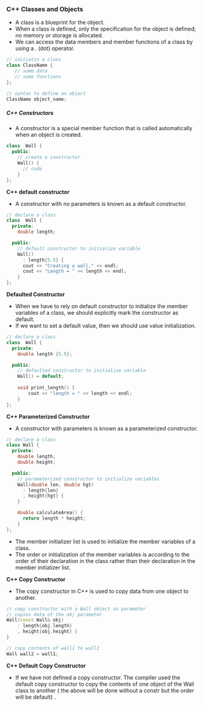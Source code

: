 ### C++ Classes and Objects

- A class is a blueprint for the object.
- When a class is defined, only the specification for the object is defined; no memory or storage is allocated.
- We can access the data members and member functions of a class by using a . (dot) operator.

``` c++
// initiatin a class
class ClassName {
   // some data
   // some functions
};

// syntax to define an object
ClassName object_name;
```

##### C++ Constructors

- A constructor is a special member function that is called automatically when an object is created.
``` c++
class  Wall {
  public:
    // create a constructor
    Wall() {
      // code
    }
};
```
**C++ default constructor**

- A constructor with no parameters is known as a default constructor.
``` c++
// declare a class
class  Wall {
  private:
    double length;

  public:
    // default constructor to initialize variable
    Wall()
      : length{5.5} {
      cout << "Creating a wall." << endl;
      cout << "Length = " << length << endl;
    }
};
```

**Defaulted Constructor**

- When we have to rely on default constructor to initialize the member variables of a class, we should explicitly mark the constructor as default.
- If we want to set a default value, then we should use value initialization.
``` c++
// declare a class
class  Wall {
  private:
    double length {5.5};

  public:
    // defaulted constructor to initialize variable
    Wall() = default;
    
    void print_length() {
    	cout << "length = " << length << endl;
    }
};
```

**C++ Parameterized Constructor**

- A constructor with parameters is known as a parameterized constructor.

``` c++
// declare a class
class Wall {
  private:
    double length;
    double height;

  public:
    // parameterized constructor to initialize variables
    Wall(double len, double hgt)
      : length{len}
      , height{hgt} {
    }

    double calculateArea() {
      return length * height;
    }
};
```
- The member initializer list is used to initialize the member variables of a class.
- The order or initialization of the member variables is according to the order of their declaration in the class rather than their declaration in the member initializer list.

**C++ Copy Constructor**

- The copy constructor in C++ is used to copy data from one object to another.

``` c++
// copy constructor with a Wall object as parameter
// copies data of the obj parameter
Wall(const Wall& obj)
    : length{obj.length}
    , height{obj.height} {
}

// copy contents of wall1 to wall2
Wall wall2 = wall1;
```

**C++ Default Copy Constructor**

- If we have not defined a copy constructor. The compiler used the default copy constructor to copy the contents of one object of the Wall class to another ( the above will be done without a constr but the order will be default) .

